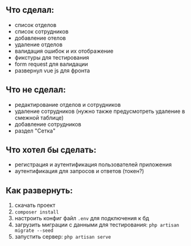 ## Что сделал:
- список отделов
- список сотрудников
- добавление отелов
- удаление отделов
- валидация ошибок и их отображение
- фикстуры для тестирования
- form request для валидации
- развернул vue js для фронта

## Что не сделал:
+ редактирование отделов и сотрудников
+ удаление сотрудников (нужно также предусмотреть удаление в смежной таблице)
+ добавление сотрудников
+ раздел "Сетка"

## Что хотел бы сделать:
+ регистрация и аутентификация пользователей приложения
+ аутентификация для запросов и ответов (токен?)

## Как развернуть:
1. скачать проект
2. `composer install`
3. настроить конфиг файл `.env` для подключения к бд
4. загрузить миграции с данными для тестирования: `php artisan migrate --seed`
5. запустить сервер: `php artisan serve`